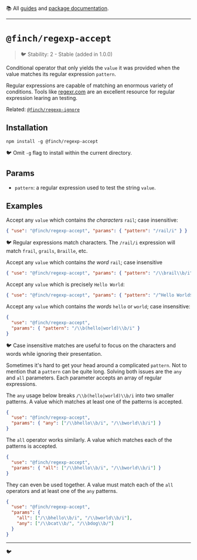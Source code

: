 :books: All [guides](/README.md#guides) and [package documentation](/README.md#package-documentation).

---

# `@finch/regexp-accept`

> :bird: Stability: 2 - Stable (added in 1.0.0)

Conditional operator that only yields the `value` it was provided when the value matches its regular expression `pattern`.

Regular expressions are capable of matching an enormous variety of conditions. Tools like [regexr.com](https://regexr.com) are an excellent resource for regular expression learing an testing.

Related: [`@finch/regexp-ignore`](../regexp-ignore/README.md)

## Installation

```
npm install -g @finch/regexp-accept
```

:bird: Omit `-g` flag to install within the current directory.

## Params

- `pattern`: a regular expression used to test the string `value`.

## Examples

Accept any `value` which contains _the characters_ `rail`; case insensitive:

```json
{ "use": "@finch/regexp-accept", "params": { "pattern": "/rail/i" } }
```

:bird: Regular expressions match characters. The `/rail/i` expression will match `frail`, `grails`, `Braille`, etc.

Accept any `value` which contains _the word_ `rail`; case insensitive

```json
{ "use": "@finch/regexp-accept", "params": { "pattern": "/\\brail\\b/i" } }
```

Accept any `value` which is precisely `Hello World`:

```json
{ "use": "@finch/regexp-accept", "params": { "pattern": "/^Hello World$/" } }
```

Accept any `value` which contains _the words_ `hello` or `world`; case insensitive:

```json
{
  "use": "@finch/regexp-accept",
  "params": { "pattern": "/\\b(hello|world)\\b/i" }
}
```

:bird: Case insensitive matches are useful to focus on the characters and words while ignoring their presentation.

Sometimes it's hard to get your head around a complicated `pattern`. Not to mention that a `pattern` can be quite long. Solving both issues are the `any` and `all` parameters. Each parameter accepts an array of regular expressions.

The `any` usage below breaks `/\\b(hello|world)\\b/i` into two smaller patterns. A value which matches at least one of the patterns is accepted.

```json
{
  "use": "@finch/regexp-accept",
  "params": { "any": ["/\\bhello\\b/i", "/\\bworld\\b/i"] }
}
```

The `all` operator works similarly. A value which matches each of the patterns is accepted.

```json
{
  "use": "@finch/regexp-accept",
  "params": { "all": ["/\\bhello\\b/i", "/\\bworld\\b/i"] }
}
```

They can even be used together. A value must match each of the `all` operators and at least one of the `any` patterns.

```json
{
  "use": "@finch/regexp-accept",
  "params": {
    "all": ["/\\bhello\\b/i", "/\\bworld\\b/i"],
    "any": ["/\\bcat\\b/", "/\\bdog\\b/"]
  }
}
```

---

:bird:
